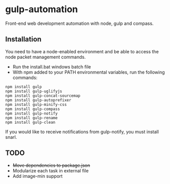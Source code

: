 gulp-automation
===============

Front-end web development automation with node, gulp and compass.

Installation
--------------

You need to have a node-enabled environment and be able to access the node packet management commands.

- Run the install.bat windows batch file
- With npm added to your PATH environmental variables, run the following commands:

```
npm install gulp
npm install gulp-uglifyjs
npm install gulp-concat-sourcemap
npm install gulp-autoprefixer
npm install gulp-minify-css
npm install gulp-compass
npm install gulp-notify
npm install gulp-rename
npm install gulp-clean
```

If you would like to receive notifications from gulp-notify, you must install snarl.

TODO
------

* ~~Move dependencies to package.json~~
* Modularize each task in external file
* Add image-min support
